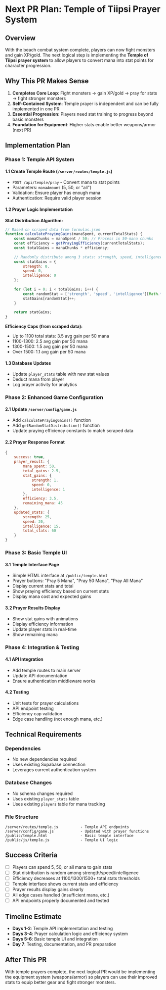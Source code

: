 # Next PR Plan: Temple of Tiipsi Prayer System

## Overview
With the beach combat system complete, players can now fight monsters and gain XP/gold. The next logical step is implementing the **Temple of Tiipsi prayer system** to allow players to convert mana into stat points for character progression.

## Why This PR Makes Sense
1. **Completes Core Loop**: Fight monsters → gain XP/gold → pray for stats → fight stronger monsters
2. **Self-Contained System**: Temple prayer is independent and can be fully implemented in one PR
3. **Essential Progression**: Players need stat training to progress beyond basic monsters
4. **Foundation for Equipment**: Higher stats enable better weapons/armor (next PR)

## Implementation Plan

### Phase 1: Temple API System

#### 1.1 Create Temple Route (`/server/routes/temple.js`)
- `POST /api/temple/pray` - Convert mana to stat points
- Parameters: `manaAmount` (5, 50, or "all")
- Validation: Ensure player has enough mana
- Authentication: Require valid player session

#### 1.2 Prayer Logic Implementation
**Stat Distribution Algorithm:**
```javascript
// Based on scraped data from formulas.json
function calculatePrayingGains(manaSpent, currentTotalStats) {
    const manaChunks = manaSpent / 50; // Process in 50-mana chunks
    const efficiency = getPrayingEfficiency(currentTotalStats);
    const totalGains = manaChunks * efficiency;
    
    // Randomly distribute among 3 stats: strength, speed, intelligence
    const statGains = {
        strength: 0,
        speed: 0, 
        intelligence: 0
    };
    
    for (let i = 0; i < totalGains; i++) {
        const randomStat = ['strength', 'speed', 'intelligence'][Math.floor(Math.random() * 3)];
        statGains[randomStat]++;
    }
    
    return statGains;
}
```

**Efficiency Caps (from scraped data):**
- Up to 1100 total stats: 3.5 avg gain per 50 mana
- 1100-1300: 2.5 avg gain per 50 mana
- 1300-1500: 1.5 avg gain per 50 mana
- Over 1500: 1.1 avg gain per 50 mana

#### 1.3 Database Updates
- Update `player_stats` table with new stat values
- Deduct mana from player
- Log prayer activity for analytics

### Phase 2: Enhanced Game Configuration

#### 2.1 Update `/server/config/game.js`
- Add `calculatePrayingGains()` function
- Add `getRandomStatDistribution()` function  
- Update praying efficiency constants to match scraped data

#### 2.2 Prayer Response Format
```javascript
{
    success: true,
    prayer_result: {
        mana_spent: 50,
        total_gains: 2.5,
        stat_gains: {
            strength: 1,
            speed: 0,
            intelligence: 1
        },
        efficiency: 3.5,
        remaining_mana: 45
    },
    updated_stats: {
        strength: 25,
        speed: 20, 
        intelligence: 15,
        total_stats: 60
    }
}
```

### Phase 3: Basic Temple UI

#### 3.1 Temple Interface Page
- Simple HTML interface at `/public/temple.html`
- Prayer buttons: "Pray 5 Mana", "Pray 50 Mana", "Pray All Mana"
- Display current stats and total
- Show praying efficiency based on current stats
- Display mana cost and expected gains

#### 3.2 Prayer Results Display
- Show stat gains with animations
- Display efficiency information
- Update player stats in real-time
- Show remaining mana

### Phase 4: Integration & Testing

#### 4.1 API Integration
- Add temple routes to main server
- Update API documentation
- Ensure authentication middleware works

#### 4.2 Testing
- Unit tests for prayer calculations
- API endpoint testing
- Efficiency cap validation
- Edge case handling (not enough mana, etc.)

## Technical Requirements

### Dependencies
- No new dependencies required
- Uses existing Supabase connection
- Leverages current authentication system

### Database Changes
- No schema changes required
- Uses existing `player_stats` table
- Uses existing `players` table for mana tracking

### File Structure
```
/server/routes/temple.js          - Temple API endpoints
/server/config/game.js            - Updated with prayer functions  
/public/temple.html               - Basic temple interface
/public/js/temple.js              - Temple UI logic
```

## Success Criteria
- [ ] Players can spend 5, 50, or all mana to gain stats
- [ ] Stat distribution is random among strength/speed/intelligence
- [ ] Efficiency decreases at 1100/1300/1500+ total stats thresholds
- [ ] Temple interface shows current stats and efficiency
- [ ] Prayer results display gains clearly
- [ ] All edge cases handled (insufficient mana, etc.)
- [ ] API endpoints properly documented and tested

## Timeline Estimate
- **Days 1-2**: Temple API implementation and testing
- **Days 3-4**: Prayer calculation logic and efficiency system
- **Days 5-6**: Basic temple UI and integration
- **Day 7**: Testing, documentation, and PR preparation

## After This PR
With temple prayers complete, the next logical PR would be implementing the equipment system (weapons/armor) so players can use their improved stats to equip better gear and fight stronger monsters.